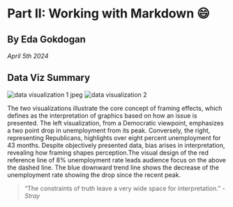 
# Part II: Working with Markdown :smile:
## By Eda Gokdogan
*April 5th 2024*
## Data Viz Summary 
![data visualization 1  jpeg](https://github.com/edagokdogan/Working-with-Markdown-repord.md/assets/165616757/8a8eb04f-f52c-4bf4-9a9e-50f2d2e98d00)
![data visualization 2 ](https://github.com/edagokdogan/Working-with-Markdown-repord.md/assets/165616757/7fa645a1-44f1-4025-8a3a-434d14626421)
  
The two visualizations illustrate the core concept of framing effects, which defines as  the interpretation of graphics based on how an issue is presented. The left visualization, from a Democratic viewpoint, emphasizes a two point drop in unemployment from its peak. Conversely, the right, representing Republicans, highlights over eight percent unemployment for 43 months. Despite objectively presented data, bias arises in interpretation, revealing how framing shapes perception.The visual design of the red reference line of 8% unemployment rate leads audience focus on the above the dashed line. The blue downward trend line shows the decrease of the unemployment rate showing the drop since the recent peak. 
> “The constraints of truth leave a very wide space for interpretation.”  - _Stray_
